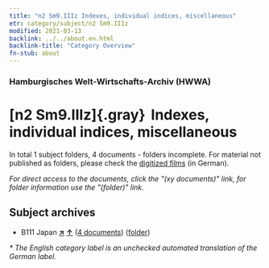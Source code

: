 ```yaml
---
title: "n2 Sm9.IIIz Indexes, individual indices, miscellaneous"
etr: category/subject/n2 Sm9.IIIz
modified: 2021-03-13
backlink: ../../about.en.html
backlink-title: "Category Overview"
fn-stub: about
---
```


### Hamburgisches Welt-Wirtschafts-Archiv (HWWA)
# [n2 Sm9.IIIz]{.gray}&#8201; Indexes, individual indices, miscellaneous&#160; 





In total 1 subject folders, 4 documents - folders incomplete.
For material not published as folders, please check the [digitized films](/film/h1_sh) (in German).

_For direct access to the documents, click the "(xy documents)" link, for folder information use the "(folder)" link._

## Subject archives


- B111 Japan [**&nearr;**](../../../geo/i/141272/about.en.html "Japan (all folders)") [**&uarr;**](../../../geo/about.en.html#B111 "Country category system") (<a href="https://pm20.zbw.eu/dfgview/sh/141272,145001" title="about: Japan : Indexes, individual indices, miscellaneous" target="_blank">4 documents</a>) ([folder](../../../../folder/sh/1412xx/141272/1450xx/145001/about.en.html))


_* The English category label is an unchecked automated translation of the German label._

